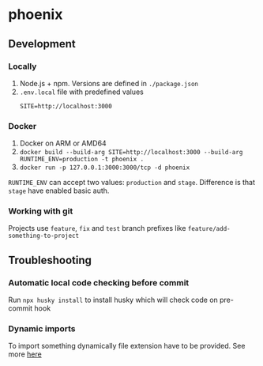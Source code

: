 # phoenix

## Development

### Locally

1. Node.js + npm. Versions are defined in `./package.json`
2. `.env.local` file with predefined values
   ```
   SITE=http://localhost:3000
   ```

### Docker

1. Docker on ARM or AMD64
2. `docker build --build-arg SITE=http://localhost:3000 --build-arg RUNTIME_ENV=production -t phoenix .`
3. `docker run -p 127.0.0.1:3000:3000/tcp -d phoenix`

`RUNTIME_ENV` can accept two values: `production` and `stage`. Difference is that `stage` have enabled basic auth.

### Working with git

Projects use `feature`, `fix` and `test` branch prefixes like `feature/add-something-to-project`

## Troubleshooting

### Automatic local code checking before commit

Run `npx husky install` to install husky which will check code on pre-commit hook

### Dynamic imports

To import something dynamically file extension have to be provided. See more [here](https://github.com/withastro/astro/issues/3373)
